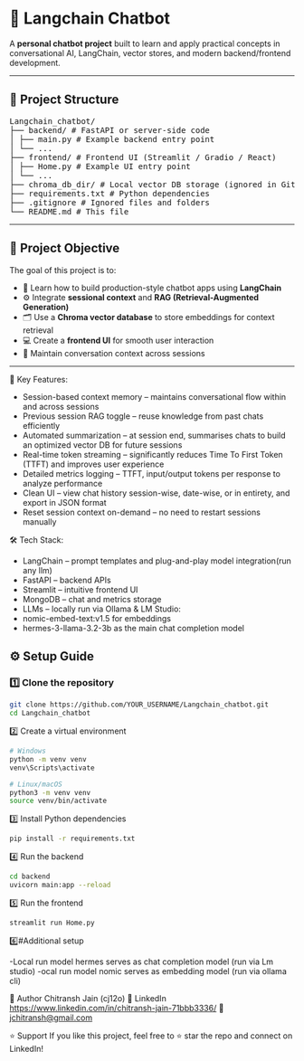 # 🚀 Langchain Chatbot

A **personal chatbot project** built to learn and apply practical concepts in conversational AI, LangChain, vector stores, and modern backend/frontend development.

---

## 📁 **Project Structure**
<pre>
Langchain_chatbot/
├── backend/ # FastAPI or server-side code
│ ├── main.py # Example backend entry point
│ └── ...
├── frontend/ # Frontend UI (Streamlit / Gradio / React)
│ ├── Home.py # Example UI entry point
│ └── ...
├── chroma_db_dir/ # Local vector DB storage (ignored in Git)
├── requirements.txt # Python dependencies
├── .gitignore # Ignored files and folders
└── README.md # This file
</pre>


---

## 🎯 **Project Objective**

The goal of this project is to:
- 🧠 Learn how to build production-style chatbot apps using **LangChain**
- ⚙️ Integrate **sessional context** and **RAG (Retrieval-Augmented Generation)**
- 🗂️ Use a **Chroma vector database** to store embeddings for context retrieval
- 💻 Create a **frontend UI** for smooth user interaction
- 🔄 Maintain conversation context across sessions

---

🔑 Key Features:
- Session-based context memory – maintains conversational flow within and across sessions
- Previous session RAG toggle – reuse knowledge from past chats efficiently
- Automated summarization – at session end, summarises chats to build an optimized vector DB for future sessions
- Real-time token streaming – significantly reduces Time To First Token (TTFT) and improves user experience
- Detailed metrics logging – TTFT, input/output tokens per response to analyze performance
- Clean UI – view chat history session-wise, date-wise, or in entirety, and export in JSON format
- Reset session context on-demand – no need to restart sessions manually

🛠️ Tech Stack:
- LangChain – prompt templates and plug-and-play model integration(run any llm)
- FastAPI – backend APIs
- Streamlit – intuitive frontend UI
- MongoDB – chat and metrics storage
- LLMs – locally run via Ollama & LM Studio:
- nomic-embed-text:v1.5 for embeddings
- hermes-3-llama-3.2-3b as the main chat completion model


## ⚙️ **Setup Guide**

### 1️⃣ Clone the repository

```bash
git clone https://github.com/YOUR_USERNAME/Langchain_chatbot.git
cd Langchain_chatbot
```
2️⃣ Create a virtual environment
```bash
# Windows
python -m venv venv
venv\Scripts\activate

# Linux/macOS
python3 -m venv venv
source venv/bin/activate
```
3️⃣ Install Python dependencies
```bash
pip install -r requirements.txt
```


4️⃣ Run the backend
```bash
cd backend
uvicorn main:app --reload
```

5️⃣ Run the frontend
```bash
streamlit run Home.py
```

6️⃣#Additional setup

-Local run model hermes serves as chat completion model (run via Lm studio)
-ocal run model nomic serves as embedding model (run via ollama cli)

👤 Author
Chitransh Jain (cj12o)
🔗 LinkedIn <https://www.linkedin.com/in/chitransh-jain-71bbb3336/>
📧jchitransh@gmail.com


⭐ Support
If you like this project, feel free to ⭐ star the repo and connect on LinkedIn!
